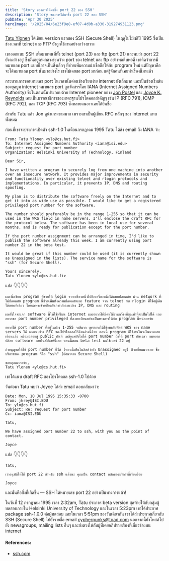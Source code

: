 ```yaml
---
title: 'Story ของการได้มาซึ่ง port 22 ของ SSH'
description: 'Story ของการได้มาซึ่ง port 22 ของ SSH'
pubDate: 'Apr 30 2025'
heroImage: '/2025/04/6e23f9e8-ef07-4d0b-a330-319274931123.png'
---
```

[Tatu Ylonen](https://fi.wikipedia.org/wiki/Tatu_Yl%C3%B6nen) ได้เขียน version แรกของ SSH (Secure Shell) ในฤดูใบไม้ผลิปี 1995 ซึ่งเป็นช่วงเวลาที่ telnet และ FTP ยังถูกใช้งานอย่างกว้างขวาง

เขาออกแบบ SSH เพื่อมาแทนที่ทั้ง telnet (port 23) และ ftp (port 21) และพบว่า port 22 ยังคงว่างอยู่ ซึ่งมันอยู่ตรงกลางระหว่าง port ของ telnet และ ftp อย่างพอดิบพอดี เขาคิดว่าการมีหมายเลข port แบบนี้อาจเป็นสิ่งเล็กๆ ที่ช่วยเพิ่มความน่าเชื่อถือให้กับ program ใหม่ แต่ปัญหาคือจะได้หมายเลข port นั้นมาอย่างไร เขาไม่เคยขอ port มาก่อน แต่รู้จักคนที่เคยทำเรื่องนี้มาแล้ว

กระบวนการขอหมายเลข port ในเวลานั้นค่อนข้างเรียบง่าย internet ยังเล็กมาก และเป็นช่วงเริ่มต้นของยุคบูม internet หมายเลข port ถูกจัดสรรโดย IANA (Internet Assigned Numbers Authority) ซึ่งในตอนนั้นประกอบด้วย Internet pioneer อย่าง [Jon Postel](https://en.wikipedia.org/wiki/Jon_Postel) และ [Joyce K. Reynolds](https://en.wikipedia.org/wiki/Joyce_K._Reynolds) เคยเป็นบรรณาธิการของมาตรฐานโปรโตคอลสำคัญๆ เช่น IP (RFC 791), ICMP (RFC 792), และ TCP (RFC 793) ซึ่งหลายคนอาจเคยได้ยินชื่อ

สำหรับ Tatu แล้ว Jon ดูน่าเกรงขามมาก เพราะเขาเป็นผู้เขียน RFC หลักๆ ของ internet แทบทั้งหมด

ก่อนที่เขาจะประกาศเปิดตัว ssh-1.0 ในเดือนกรกฎาคม 1995 Tatu ได้ส่ง email ถึง IANA ว่า:

```
From: Tatu Ylonen <ylo@cs.hut.fi>
To: Internet Assigned Numbers Authority <iana@isi.edu>
Subject: request for port number
Organization: Helsinki University of Technology, Finland

Dear Sir,

I have written a program to securely log from one machine into another over an insecure network. It provides major improvements in security and functionality over existing telnet and rlogin protocols and implementations. In particular, it prevents IP, DNS and routing spoofing.

My plan is to distribute the software freely on the Internet and to get it into as wide use as possible. I would like to get a registered privileged port number for the software.

The number should preferably be in the range 1-255 so that it can be used in the WKS field in name servers. I'll enclose the draft RFC for the protocol below. The software has been in local use for several months, and is ready for publication except for the port number.

If the port number assignment can be arranged in time, I'd like to publish the software already this week. I am currently using port number 22 in the beta test.

It would be great if this number could be used (it is currently shown as Unassigned in the lists). The service name for the software is "ssh" (for Secure Shell).

Yours sincerely,
Tatu Ylonen <ylo@cs.hut.fi>
```

แปล 👇👇👇👇

```
ผมเพิ่งเขียน program ที่ช่วยให้ login จากเครื่องหนึ่งไปอีกเครื่องหนึ่งได้แบบปลอดภัย ผ่าน network ที่ไม่ปลอดภัย program นี้ช่วยเพิ่มทั้งความปลอดภัยและ feature จาก telnet กับ rlogin ที่ใช้อยู่เดิมได้เยอะทีเดียว โดยเฉพาะช่วยป้องกันการปลอมแปลง IP, DNS และ routing

ผมตั้งใจจะแจก software นี้ให้ใช้ฟรีบน internet และอยากให้มีคนใช้งานกว้างที่สุดเท่าที่จะเป็นไปได้ เลยอยากขอ port number privileged ที่ลงทะเบียนอย่างเป็นทางการให้กับ program นี้หน่อยครับ

อยากได้ port number ที่อยู่ในช่วง 1-255 จะดีมาก เพราะจะได้ใช้งานกับฟิลด์ WKS ของ name servers ได้ ผมแนบร่าง RFC ของโปรโตคอลไว้ด้านล่างนี้ด้วย ตอนนี้ program ก็ใช้งานในวงในมาหลายเดือนแล้ว พร้อมปล่อยสู public ทันที เหลือแค่ยังไม่ได้ port number ถ้าได้ port ทันเวลา ผมอยากปล่อย software ภายในสัปดาห์นี้เลย ตอนนี้ตอน beta test ผมใช้เบอร์ 22 อยู่

ถ้าอนุญาตให้ใช้ port number นี้ได้ (ตอนนี้เห็นในลิสต์ว่ายัง Unassigned อยู่) ก็จะเยี่ยมมากเลย ชื่อบริการของ program ก็คือ "ssh" (ย่อมาจาก Secure Shell)

ขอบคุณมากครับ, 
Tatu Ylonen <ylo@cs.hut.fi>
```

เขาได้แนบ draft RFC ของโปรโตคอล ssh-1.0 ไปด้วย

วันต่อมา Tatu พบว่า Joyce ได้ส่ง email ตอบกลับมาว่า:

```
Date: Mon, 10 Jul 1995 15:35:33 -0700
From: jkrey@ISI.EDU
To: ylo@cs.hut.fi
Subject: Re: request for port number
Cc: iana@ISI.EDU

Tatu,

We have assigned port number 22 to ssh, with you as the point of contact.

Joyce
```

แปล 👇👇👇👇

```
Tatu,

เราอนุมัติให้ใช้ port 22 สำหรับ ssh แล้วนะ คุณเป็น contact หลักของบริการนี้เรียบร้อย

Joyce
```

และนั่นคือสิ่งที่เกิดขึ้น — SSH ได้หมายเลข port 22 อย่างเป็นทางการแล้ว!

ในวันที่ 12 กรกฎาคม 1995 เวลา 2:32am, Tatu ประกาศ beta version สุดท้ายให้กับกลุ่มผู้ทดสอบภายใน Helsinki University of Technology และในเวลา 5:23pm เขาได้ประกาศ package ssh-1.0.0 ต่อผู้ทดสอบ และในเวลา 5:51pm ของวันเดียวกัน เขาได้ส่งประกาศเกี่ยวกับ SSH (Secure Shell) ไปยังรายชื่อ email cypherpunks@toad.com นอกจากนี้ยังโพสต์ไปยัง newsgroups, mailing lists อื่นๆ และส่งตรงให้กับผู้ที่เคยอภิปรายเรื่องที่เกี่ยวข้องบน internet

#### References:
- [ssh.com](https://www.ssh.com/academy/ssh/port)
